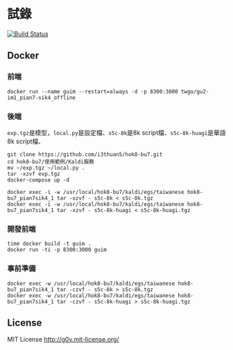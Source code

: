 # 試錄
[![Build Status](https://travis-ci.org/twgo/gu2-im1_pian7-sik4_offline.svg?branch=master)](https://travis-ci.org/twgo/gu2-im1_pian7-sik4_offline)

## Docker
### 前端
```
docker run --name guim --restart=always -d -p 8300:3000 twgo/gu2-im1_pian7-sik4_offline
```

### 後端
`exp.tgz`是模型，`local.py`是設定檔、`s5c-8k`是8k script檔、`s5c-8k-huagi`是華語8k script檔、
```
git clone https://github.com/i3thuan5/hok8-bu7.git
cd hok8-bu7/使用範例/Kaldi服務
mv ~/exp.tgz ~/local.py .
tar -xzvf exp.tgz
docker-compose up -d

docker exec -i -w /usr/local/hok8-bu7/kaldi/egs/taiwanese hok8-bu7_pian7sik4_1 tar -xzvf - s5c-8k < s5c-8k.tgz
docker exec -i -w /usr/local/hok8-bu7/kaldi/egs/taiwanese hok8-bu7_pian7sik4_1 tar -xzvf - s5c-8k-huagi < s5c-8k-huagi.tgz
```

### 開發前端
```
time docker build -t guim .
docker run -ti -p 8300:3000 guim
```

### 事前準備
```
docker exec -w /usr/local/hok8-bu7/kaldi/egs/taiwanese hok8-bu7_pian7sik4_1 tar -czvf - s5c-8k > s5c-8k.tgz
docker exec -w /usr/local/hok8-bu7/kaldi/egs/taiwanese hok8-bu7_pian7sik4_1 tar -czvf - s5c-8k-huagi > s5c-8k-huagi.tgz
```

License
-----------

MIT License <http://g0v.mit-license.org/>
